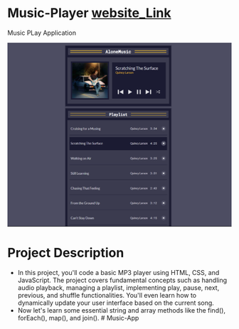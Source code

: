 # Music-Player [website_Link](https://kumarshivam04203.github.io/Music-Player/)
Music PLay Application

![Main Page](music.png)

# Project Description
* In this project, you'll code a basic MP3 player using HTML, CSS, and JavaScript. The project covers fundamental concepts such as handling audio playback, managing a playlist, implementing play, pause, next, previous, and shuffle functionalities. You'll even learn how to dynamically update your user interface based on the current song.
* Now let's learn some essential string and array methods like the find(), forEach(), map(), and join().
#   M u s i c - A p p 
 
 